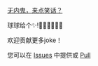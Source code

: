 
[无内鬼，来点笑话？](//joke.nhml.tk)

球球给个✨!🤣🥰😗😗🤗🤗

欢迎贡献更多joke！

您可以在 [Issues](https://github.com/Aksadfjh/joke/issues/1) 中提供或 [Pull](https://github.com/Aksadfjh/joke/edit/main/joke-data.json)
